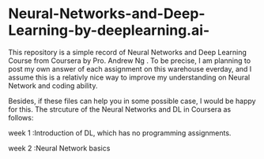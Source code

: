 # Neural-Networks-and-Deep-Learning-by-deeplearning.ai-
This repository is a simple record of Neural Networks and Deep Learning Course from Coursera by Pro. Andrew Ng .
To be precise, I am planning to post my own answer of each assignment on this warehouse everday, and I assume this is a relativly nice way to improve my understanding on Neural
Network and coding ability.


Besides, if these files can help you in some possible case, I would be happy for this. 
The strcuture of the Neural Networks and DL in Coursera as follows:

week 1 :Introduction of DL, which has no programming assignments.

week 2 :Neural Network basics
